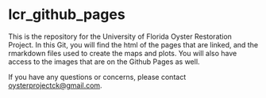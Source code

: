 # lcr_github_pages
  
This is the repository for the University of Florida Oyster Restoration Project. In this Git, you will find the html of the pages that are linked, and the rmarkdown files used to create the maps and plots. You will also have access to the images that are on the Github Pages as well.
  
If you have any questions or concerns, please contact oysterprojectck@gmail.com.  
